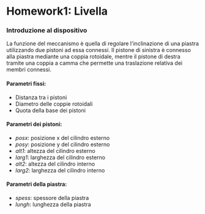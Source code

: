 # Homework1: Livella

### Introduzione al dispositivo
La funzione del meccanismo è quella di regolare l'inclinazione di una piastra utilizzando due pistoni ad essa connessi.
Il pistone di sinistra è connesso alla piastra mediante una coppia rotoidale, mentre il pistone di destra tramite una coppia a camma che permette una traslazione relativa dei membri connessi.

#### Parametri fissi:
* Distanza tra i pistoni
* Diametro delle coppie rotoidali
* Quota della base dei pistoni

#### Parametri dei pistoni:
* _posx_: posizione x del cilindro esterno
* _posy_: posizione y del cilindro esterno
* _alt1_: altezza del cilindro esterno
* _larg1_: larghezza del cilindro esterno
* _alt2_: altezza del cilindro interno
* _larg2_: larghezza del cilindro interno

#### Parametri della piastra:
* _spess_: spessore della piastra
* _lungh_: lunghezza della piastra

